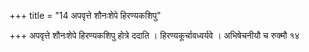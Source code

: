 +++
title = "14 अपवृत्ते शौनःशेपे हिरण्यकशिपु"

+++
अपवृत्ते शौनःशेपे हिरण्यकशिपु होत्रे ददाति । हिरण्यकूर्चावध्वर्यवे । अभिषेचनीयौ च रुक्मौ १४